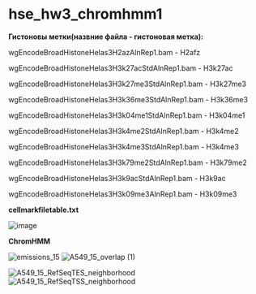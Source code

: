 # hse_hw3_chromhmm1
**Гистоновы метки(назвние файла - гистоновая метка):**

wgEncodeBroadHistoneHelas3H2azAlnRep1.bam - H2afz

wgEncodeBroadHistoneHelas3H3k27acStdAlnRep1.bam - H3k27ac

wgEncodeBroadHistoneHelas3H3k27me3StdAlnRep1.bam - H3k27me3

wgEncodeBroadHistoneHelas3H3k36me3StdAlnRep1.bam - H3k36me3

wgEncodeBroadHistoneHelas3H3k04me1StdAlnRep1.bam - H3k04me1

wgEncodeBroadHistoneHelas3H3k4me2StdAlnRep1.bam - H3k4me2

wgEncodeBroadHistoneHelas3H3k4me3StdAlnRep1.bam - H3k4me3

wgEncodeBroadHistoneHelas3H3k79me2StdAlnRep1.bam - H3k79me2

wgEncodeBroadHistoneHelas3H3k9acStdAlnRep1.bam - H3k9ac

wgEncodeBroadHistoneHelas3H3k09me3AlnRep1.bam - H3k09me3

**cellmarkfiletable.txt**

![image](https://user-images.githubusercontent.com/114064027/229372312-7cd8b61a-5193-44eb-a33f-b7c18a523dcd.png)

**ChromHMM**

![emissions_15](https://user-images.githubusercontent.com/114064027/229372357-25ea45e6-5e23-4836-8df5-c85356c0f97a.png)
![A549_15_overlap (1)](https://user-images.githubusercontent.com/114064027/229372377-93e48c31-56da-48ec-a95f-6eb4bbdfcc58.png)

![A549_15_RefSeqTES_neighborhood](https://user-images.githubusercontent.com/114064027/229372684-b9159c89-a8df-484e-b4bb-e790b250758f.png)
![A549_15_RefSeqTSS_neighborhood](https://user-images.githubusercontent.com/114064027/229372694-411e384c-aded-44c2-aab2-f5511a2fc918.png)

